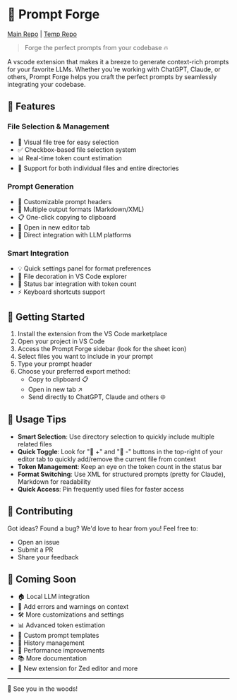 # 🔨 Prompt Forge

[Main Repo](https://codeberg.org/drendog/vscode-prompt-forge) | [Temp Repo](https://github.com/drendog/vscode-prompt-forge/tree/main)

> Forge the perfect prompts from your codebase 🔥

A vscode extension that makes it a breeze to generate context-rich prompts for your favorite LLMs. Whether you're working with ChatGPT, Claude, or others, Prompt Forge helps you craft the perfect prompts by seamlessly integrating your codebase.

## 🌟 Features

### File Selection & Management

- 📂 Visual file tree for easy selection
- ✅ Checkbox-based file selection system
- 📊 Real-time token count estimation
- 🔄 Support for both individual files and entire directories

### Prompt Generation

- 📝 Customizable prompt headers
- 🎨 Multiple output formats (Markdown/XML)
- 📋 One-click copying to clipboard
- 📑 Open in new editor tab
- 🚀 Direct integration with LLM platforms

### Smart Integration

- 💡 Quick settings panel for format preferences
- 🎯 File decoration in VS Code explorer
- 📌 Status bar integration with token count
- ⚡ Keyboard shortcuts support

## 🚀 Getting Started

1. Install the extension from the VS Code marketplace
2. Open your project in VS Code
3. Access the Prompt Forge sidebar (look for the sheet icon)
4. Select files you want to include in your prompt
5. Type your prompt header
6. Choose your preferred export method:
   - Copy to clipboard 📋
   - Open in new tab ↗️
   - Send directly to ChatGPT, Claude and others 🌐

## 🌲 Usage Tips

- **Smart Selection**: Use directory selection to quickly include multiple related files
- **Quick Toggle**: Look for "📜 +" and "📜 -" buttons in the top-right of your editor tab to quickly add/remove the current file from context
- **Token Management**: Keep an eye on the token count in the status bar
- **Format Switching**: Use XML for structured prompts (pretty for Claude), Markdown for readability
- **Quick Access**: Pin frequently used files for faster access

## 🤝 Contributing

Got ideas? Found a bug? We'd love to hear from you! Feel free to:

- Open an issue
- Submit a PR
- Share your feedback

## 🎥 Coming Soon

- 🏠 Local LLM integration
- 🚨 Add errors and warnings on context
- 🛠️ More customizations and settings
- 📊 Advanced token estimation
- 🎨 Custom prompt templates
- 🔄 History management
- 🚀 Performance improvements
- 📚 More documentation
- 📝 New extension for Zed editor and more

---

🌲 See you in the woods!

